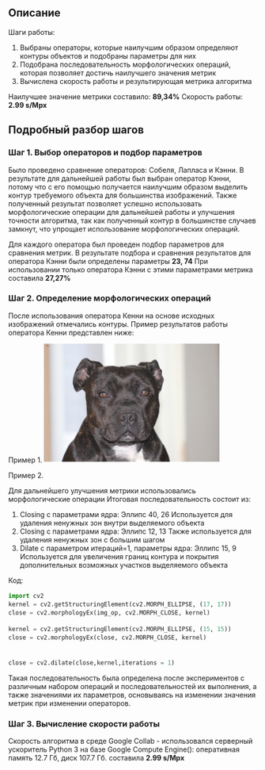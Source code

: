 ## Описание
Шаги работы:
1. Выбраны операторы, которые наилучшим образом определяют контуры объектов и подобраны параметры для них
2. Подобрана последовательность морфологических операций, которая позволяет достичь наилучшего значения метрик
3. Вычислена скорость работы и результирующая метрика алгоритма

Наилучшее значение метрики составило: **89,34%**
Скорость работы: **2.99 s/Mpx**

## Подробный разбор шагов
### Шаг 1. Выбор операторов и подбор параметров

Было проведено сравнение операторов: Собеля, Лапласа и Кэнни.
В результате для дальнейшей работы был выбран оператор Кэнни, потому что с его помощью получается наилучшим образом выделить контур
требуемого объекта для большинства изображений. Также полученный результат позволяет успешно использовать морфологические операции
для дальнейшей работы и улучшения точности алгоритма, так как полученный контур в большинстве случаев замкнут, что
упрощает использование морфологических операций.

Для каждого оператора был проведен подбор параметров для сравнения метрик.
В результате подбора и сравнения результатов для оператора Кэнни были определены параметры **23, 74**
При использовании только оператора Кэнни с этими параметрами метрика составила **27,27%**

### Шаг 2. Определение морфологических операций

После использования оператора Кенни на основе исходных изображений отмечались контуры.
Пример результатов работы оператора Кенни представлен ниже:






Пример 1.
![My animated logo](Picture1.png)

Пример 2.


Для дальнейшего улучшения метрики использовались морфологические операции
Итоговая последовательность состоит из:
1. Closing с параметрами ядра: Эллипс 40, 26
  Используется для удаления ненужных зон внутри выделяемого объекта
2. Closing с параметрами ядра: Эллипс 12, 13
  Также используется для удаления ненужных зон с большим шагом
3. Dilate с параметром итераций=1, параметры ядра: Эллипс 15, 9
  Используется для увеличения границ контура и покрытия дополнительных возможных участков выделяемого объекта

Код:
```python
import cv2
kernel = cv2.getStructuringElement(cv2.MORPH_ELLIPSE, (17, 17))
close = cv2.morphologyEx(img_op, cv2.MORPH_CLOSE, kernel)

kernel = cv2.getStructuringElement(cv2.MORPH_ELLIPSE, (15, 15))
close = cv2.morphologyEx(close, cv2.MORPH_CLOSE, kernel)


close = cv2.dilate(close,kernel,iterations = 1)
```

Такая последовательность была определена после экспериментов с различным набором операций и последовательностей их выполнения, а также значениями их параметров,
основываясь на изменении значения метрик при изменении операторов.

### Шаг 3. Вычисление скорости работы

Скорость алгоритма в среде Google Collab - использовался серверный ускоритель Python 3 на базе Google Compute Engine(): оперативная память 12.7 Гб, диск 107.7 Гб. 
составила **2.99 s/Mpx**
